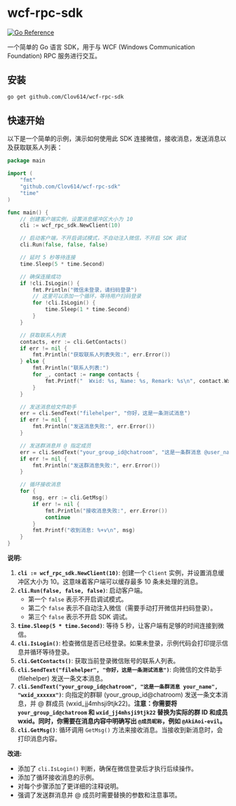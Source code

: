 # wcf-rpc-sdk

[![Go Reference](https://pkg.go.dev/badge/github.com/Clov614/wcf-rpc-sdk.svg)](https://pkg.go.dev/github.com/Clov614/wcf-rpc-sdk)

一个简单的 Go 语言 SDK，用于与 WCF (Windows Communication Foundation) RPC 服务进行交互。

## 安装

```bash
go get github.com/Clov614/wcf-rpc-sdk
```

## 快速开始

以下是一个简单的示例，演示如何使用此 SDK 连接微信，接收消息，发送消息以及获取联系人列表：

```go
package main

import (
	"fmt"
	"github.com/Clov614/wcf-rpc-sdk"
	"time"
)

func main() {
	// 创建客户端实例，设置消息缓冲区大小为 10
	cli := wcf_rpc_sdk.NewClient(10)

	// 启动客户端，不开启调试模式，不自动注入微信，不开启 SDK 调试
	cli.Run(false, false, false)

	// 延时 5 秒等待连接
	time.Sleep(5 * time.Second)

	// 确保连接成功
	if !cli.IsLogin() {
		fmt.Println("微信未登录，请扫码登录")
		// 这里可以添加一个循环，等待用户扫码登录
		for !cli.IsLogin() {
			time.Sleep(1 * time.Second)
		}
	}

	// 获取联系人列表
	contacts, err := cli.GetContacts()
	if err != nil {
		fmt.Println("获取联系人列表失败:", err.Error())
	} else {
		fmt.Println("联系人列表:")
		for _, contact := range contacts {
			fmt.Printf("  Wxid: %s, Name: %s, Remark: %s\n", contact.Wxid, contact.Name, contact.Remark)
		}
	}

	// 发送消息给文件助手
	err = cli.SendText("filehelper", "你好，这是一条测试消息")
	if err != nil {
		fmt.Println("发送消息失败:", err.Error())
	}

	// 发送群消息并 @ 指定成员
	err = cli.SendText("your_group_id@chatroom", "这是一条群消息 @user_name", "wxid_xxxxxxx") // 替换为你的群ID和要@的成员的wxid
	if err != nil {
		fmt.Println("发送群消息失败:", err.Error())
	}

	// 循环接收消息
	for {
		msg, err := cli.GetMsg()
		if err != nil {
			fmt.Println("接收消息失败:", err.Error())
			continue
		}
		fmt.Printf("收到消息: %+v\n", msg)
	}
}
```

**说明:**

1. **`cli := wcf_rpc_sdk.NewClient(10)`**: 创建一个 `Client` 实例，并设置消息缓冲区大小为 10。这意味着客户端可以缓存最多 10 条未处理的消息。
2. **`cli.Run(false, false, false)`**: 启动客户端。
    *   第一个 `false` 表示不开启调试模式。
    *   第二个 `false` 表示不自动注入微信（需要手动打开微信并扫码登录）。
    *   第三个 `false` 表示不开启 SDK 调试。
3. **`time.Sleep(5 * time.Second)`**: 等待 5 秒，让客户端有足够的时间连接到微信。
4. **`cli.IsLogin()`**: 检查微信是否已经登录。如果未登录，示例代码会打印提示信息并循环等待登录。
5. **`cli.GetContacts()`**: 获取当前登录微信账号的联系人列表。
6. **`cli.SendText("filehelper", "你好，这是一条测试消息")`**: 向微信的文件助手 (filehelper) 发送一条文本消息。
7. **`cli.SendText("your_group_id@chatroom", "这是一条群消息 your_name", "wxid_xxxxxx")`**: 向指定的群聊 (your\_group\_id@chatroom) 发送一条文本消息，并 @ 群成员 (wxid\_jj4mhsji9tjk22)。**注意：你需要将 `your_group_id@chatroom` 和 `wxid_jj4mhsji9tjk22` 替换为实际的群 ID 和成员 wxid。同时，你需要在消息内容中明确写出 `@成员昵称`，例如 `@AkiAoi-evil`。**
8. **`cli.GetMsg()`**: 循环调用 `GetMsg()` 方法来接收消息。当接收到新消息时，会打印消息内容。

**改进:**

*   添加了 `cli.IsLogin()` 判断，确保在微信登录后才执行后续操作。
*   添加了循环接收消息的示例。
*   对每个步骤添加了更详细的注释说明。
*   强调了发送群消息并 @ 成员时需要替换的参数和注意事项。
